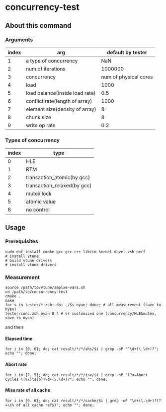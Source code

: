 # concurrency-test

## About this command

### Arguments

|index|arg|default by tester|
|---|---|---|
|1|a type of concurrency|NaN|
|2|num of iterations|1000000|
|3|concurrency|num of physical cores|
|4|load|1000|
|5|load balance(inside load rate)|0.5|
|6|conflict rate(length of array)|1000|
|7|element size(density of array)|8|
|8|chunk size|8|
|9|write op rate|0.2|

### Types of concurrency

|index|type|
|---|---|
|0|HLE|
|1|RTM|
|2|transaction_atomic(by gcc)|
|3|transaction_relaxed(by gcc)|
|4|mutex lock|
|5|atomic value|
|6|no control|


## Usage

### Prerequisites

``` shell
sudo dnf install cmake gcc gcc-c++ libitm kernel-devel zsh perf
# install vtune
# build vtune drivers
# install vtune drivers
```

### Measurement

``` shell
source /path/to/vtune/amplxe-vars.sh
cd /path/to/concurrency-test
cmake .
make
for s in tester/*.zsh; do; ./$s nyan; done; # all measurement (save to nyan)
tester/conc.zsh nyan 0 4 # or customized one (concurrency/HLE&mutex, save to nyan)
```

and then

#### Elapsed time

``` shell
for i in {0..6}; do; cat result/*/*/ahs/$i | grep -oP "^\d+(\.\d+)?"; echo ""; done;
```

#### Abort rate

``` shell
for i in {2..5}; do; cat result/*/*/tsx/$i | grep -oP "(?<=Abort Cycles \(%\)\s{6})\d+(\.\d+)?"; echo ""; done;
```

#### Miss rate of all cache

``` shell
for i in {0..6}; do; cat result/*/*/cache/$i | grep -oP "\d+(\.\d+)?(?=\s% of all cache refs)"; echo ""; done;
```
